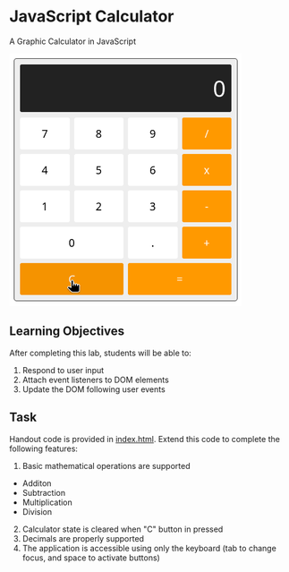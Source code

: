 # JavaScript Calculator

A Graphic Calculator in JavaScript

![Demo](demo.gif)

## Learning Objectives

After completing this lab, students will be able to:

1. Respond to user input
2. Attach event listeners to DOM elements
3. Update the DOM following user events

## Task

Handout code is provided in [index.html](index.html). Extend this code to complete the following features:

1. Basic mathematical operations are supported
  * Additon
  * Subtraction
  * Multiplication
  * Division
2. Calculator state is cleared when "C" button in pressed
3. Decimals are properly supported
4. The application is accessible using only the keyboard (tab to change focus, and space to activate buttons)

